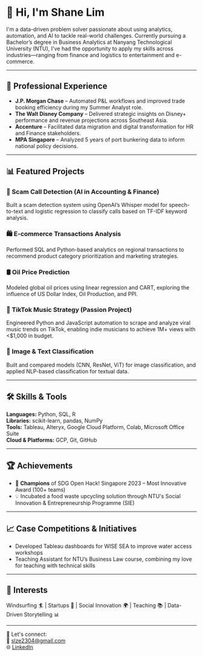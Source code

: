 # 👋 Hi, I'm Shane Lim

I'm a data-driven problem solver passionate about using analytics, automation, and AI to tackle real-world challenges. Currently pursuing a Bachelor’s degree in Business Analytics at Nanyang Technological University (NTU), I've had the opportunity to apply my skills across industries—ranging from finance and logistics to entertainment and e-commerce.

---

## 💼 Professional Experience

- **J.P. Morgan Chase** – Automated P&L workflows and improved trade booking efficiency during my Summer Analyst role.
- **The Walt Disney Company** – Delivered strategic insights on Disney+ performance and revenue projections across Southeast Asia.
- **Accenture** – Facilitated data migration and digital transformation for HR and Finance stakeholders.
- **MPA Singapore** – Analyzed 5 years of port bunkering data to inform national policy decisions.

---

## 📊 Featured Projects

### 🧠 Scam Call Detection (AI in Accounting & Finance)
Built a scam detection system using OpenAI’s Whisper model for speech-to-text and logistic regression to classify calls based on TF-IDF keyword analysis.

### 🛍 E-commerce Transactions Analysis
Performed SQL and Python-based analytics on regional transactions to recommend product category prioritization and marketing strategies.

### 🛢 Oil Price Prediction
Modeled global oil prices using linear regression and CART, exploring the influence of US Dollar Index, Oil Production, and PPI.

### 🎵 TikTok Music Strategy (Passion Project)
Engineered Python and JavaScript automation to scrape and analyze viral music trends on TikTok, enabling indie musicians to achieve 1M+ views with <$1,000 in budget.

### 🧠 Image & Text Classification
Built and compared models (CNN, ResNet, ViT) for image classification, and applied NLP-based classification for textual data.

---

## 🛠 Skills & Tools

**Languages:** Python, SQL, R  
**Libraries:** scikit-learn, pandas, NumPy  
**Tools:** Tableau, Alteryx, Google Cloud Platform, Colab, Microsoft Office Suite  
**Cloud & Platforms:** GCP, Git, GitHub

---

## 🏆 Achievements

- 🥇 **Champions** of SDG Open Hack! Singapore 2023 – Most Innovative Award (100+ teams)
- 💡 Incubated a food waste upcycling solution through NTU's Social Innovation & Entrepreneurship Programme (SIE)

---

## 📈 Case Competitions & Initiatives

- Developed Tableau dashboards for WISE SEA to improve water access workshops
- Teaching Assistant for NTU’s Business Law course, combining my love for teaching with technical skills

---

## 🌱 Interests

Windsurfing 🏄 | Startups 🚀 | Social Innovation 🌍 | Teaching 📚 | Data-Driven Storytelling 📊

---

🔗 Let's connect:  
📧 slze2304@gmail.com  
🌐 [LinkedIn](www.linkedin.com/in/shane-lim-zi-en)
